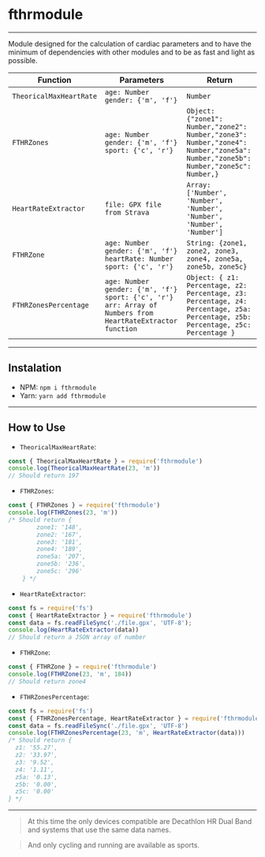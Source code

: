 # fthrmodule
***
Module designed for the calculation of cardiac parameters and to have the minimum of dependencies with other modules and to be as fast and light as possible.

| Function  |  Parameters |  Return |
|---|---|---|
| `TheoricalMaxHeartRate`  | `age: Number` `gender: {'m', 'f'}`  | `Number`  |
|  `FTHRZones` | `age: Number` `gender: {'m', 'f'}` `sport: {'c', 'r'}`  | `Object: {"zone1": Number,"zone2": Number,"zone3": Number,"zone4": Number,"zone5a": Number,"zone5b": Number,"zone5c": Number,}`  |
| `HeartRateExtractor`  | `file: GPX file from Strava`  | `Array: ['Number', 'Number', 'Number', 'Number', 'Number', 'Number']`  |
| `FTHRZone`  | `age: Number` `gender: {'m', 'f'}` `heartRate: Number` `sport: {'c', 'r'}`  | `String: {zone1, zone2, zone3, zone4, zone5a, zone5b, zone5c}`  |
| `FTHRZonesPercentage`  | `age: Number` `gender: {'m', 'f'}` `sport: {'c', 'r'}` `arr: Array of Numbers from HeartRateExtractor function` | `Object: { z1: Percentage, z2: Percentage, z3: Percentage, z4: Percentage, z5a: Percentage, z5b: Percentage, z5c: Percentage }`  |

***
## Instalation

- NPM: `npm i fthrmodule`
- Yarn: `yarn add fthrmodule`
***

## How to Use
- `TheoricalMaxHeartRate`:
```javascript
const { TheoricalMaxHeartRate } = require('fthrmodule')
console.log(TheoricalMaxHeartRate(23, 'm'))
// Should return 197
```
- `FTHRZones`:
```javascript
const { FTHRZones } = require('fthrmodule')
console.log(FTHRZones(23, 'm'))
/* Should return {
        zone1: '148',
        zone2: '167',
        zone3: '181',
        zone4: '189',
        zone5a: '207',
        zone5b: '236',
        zone5c: '296'
    } */
```
- `HeartRateExtractor`:
```javascript
const fs = require('fs')
const { HeartRateExtractor } = require('fthrmodule')
const data = fs.readFileSync('./file.gpx', 'UTF-8');
console.log(HeartRateExtractor(data))
// Should return a JSON array of number 
```
- `FTHRZone`:
```javascript
const { FTHRZone } = require('fthrmodule')
console.log(FTHRZone(23, 'm', 184))
// Should return zone4
```
- `FTHRZonesPercentage`:
```javascript
const fs = require('fs')
const { FTHRZonesPercentage, HeartRateExtractor } = require('fthrmodule')
const data = fs.readFileSync('./file.gpx', 'UTF-8')
console.log(FTHRZonesPercentage(23, 'm', HeartRateExtractor(data)))
/* Should return {
  z1: '55.27',
  z2: '33.97',
  z3: '9.52', 
  z4: '1.11', 
  z5a: '0.13', 
  z5b: '0.00', 
  z5c: '0.00'  
} */
```
***

> At this time the only devices compatible are Decathlon HR Dual Band and systems that use the same data names.

> And only cycling and running are available as sports.
